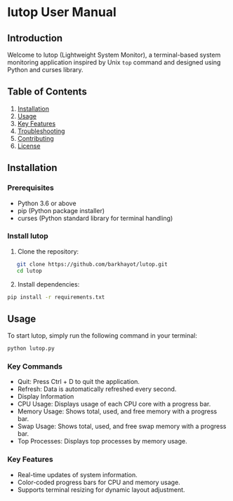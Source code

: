 # lutop User Manual

## Introduction

Welcome to lutop (Lightweight System Monitor), a terminal-based system monitoring application inspired by Unix `top` command and designed using Python and curses library.

## Table of Contents

1. [Installation](#installation)
2. [Usage](#usage)
3. [Key Features](#key-features)
4. [Troubleshooting](#troubleshooting)
5. [Contributing](#contributing)
6. [License](#license)

## Installation

### Prerequisites

- Python 3.6 or above
- pip (Python package installer)
- curses (Python standard library for terminal handling)

### Install lutop

1. Clone the repository:

```bash
   git clone https://github.com/barkhayot/lutop.git
   cd lutop
```

2. Install dependencies:
```bash
pip install -r requirements.txt
```
## Usage
To start lutop, simply run the following command in your terminal:

```bash
python lutop.py
```
### Key Commands
- Quit: Press Ctrl + D to quit the application.
- Refresh: Data is automatically refreshed every second.
- Display Information
- CPU Usage: Displays usage of each CPU core with a progress bar.
- Memory Usage: Shows total, used, and free memory with a progress bar.
- Swap Usage: Shows total, used, and free swap memory with a progress bar.
- Top Processes: Displays top processes by memory usage.
### Key Features
- Real-time updates of system information.
- Color-coded progress bars for CPU and memory usage.
- Supports terminal resizing for dynamic layout adjustment.